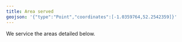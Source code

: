 ```yaml
---
title: Area served
geojson: '{"type":"Point","coordinates":[-1.0359764,52.2542359]}'
---
```

We service the areas detailed below.
